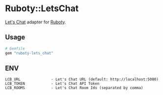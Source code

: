 # Ruboty::LetsChat
[Let's Chat](https://github.com/sdelements/lets-chat) adapter for [Ruboty](https://github.com/r7kamura/ruboty).

## Usage
```ruby
# Gemfile
gem "ruboty-lets_chat"
```

## ENV
```
LCB_URL              - Let's Chat URL (default: http://localhost:5000)
LCB_TOKEN            - Let's Chat API Token
LCB_ROOMS            - Let's Chat Room Ids (separated by comma)
```
